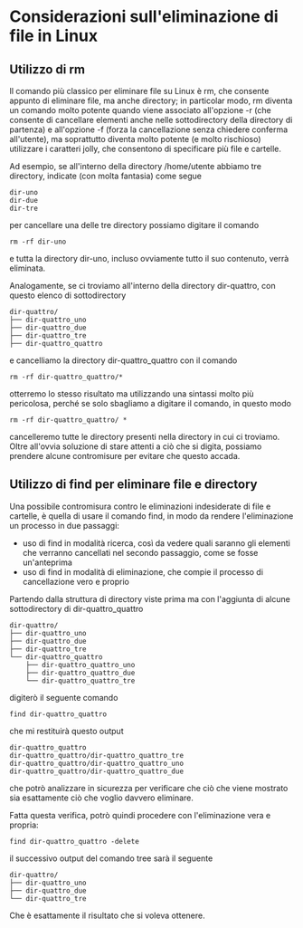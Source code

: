 # Considerazioni sull'eliminazione di file in Linux

## Utilizzo di rm

Il comando più classico per eliminare file su Linux è rm, che consente appunto di eliminare file, ma anche directory; in particolar modo, rm diventa un comando molto potente quando viene associato all'opzione -r (che consente di cancellare elementi anche nelle sottodirectory della directory di partenza) e all'opzione -f (forza la cancellazione senza chiedere conferma all'utente), ma soprattutto diventa molto potente (e molto rischioso) utilizzare i caratteri jolly, che consentono di specificare più file e cartelle.

Ad esempio, se all'interno della directory /home/utente abbiamo tre directory, indicate (con molta fantasia) come segue

~~~
dir-uno
dir-due
dir-tre
~~~

per cancellare una delle tre directory possiamo digitare il comando

~~~shell
rm -rf dir-uno
~~~

e tutta la directory dir-uno, incluso ovviamente tutto il suo contenuto, verrà eliminata.

Analogamente, se ci troviamo all'interno della directory dir-quattro, con questo elenco di sottodirectory

~~~shell
dir-quattro/
├── dir-quattro_uno
├── dir-quattro_due
├── dir-quattro_tre
├── dir-quattro_quattro
~~~

e cancelliamo la directory dir-quattro_quattro con il comando

~~~shell
rm -rf dir-quattro_quattro/*
~~~

otterremo lo stesso risultato ma utilizzando una sintassi molto più pericolosa, perché se solo sbagliamo a digitare il comando, in questo modo

~~~shell
rm -rf dir-quattro_quattro/ *
~~~

cancelleremo tutte le directory presenti nella directory in cui ci troviamo. Oltre all'ovvia soluzione di stare attenti a ciò che si digita, possiamo prendere alcune contromisure per evitare che questo accada.

## Utilizzo di find per eliminare file e directory

Una possibile contromisura contro le eliminazioni indesiderate di file e cartelle, è quella di usare il comando find, in modo da rendere l'eliminazione un processo in due passaggi:

- uso di find in modalità ricerca, così da vedere quali saranno gli elementi che verranno cancellati nel secondo passaggio, come se fosse un'anteprima
- uso di find in modalità di eliminazione, che compie il processo di cancellazione vero e proprio

Partendo dalla struttura di directory viste prima ma con l'aggiunta di alcune sottodirectory di dir-quattro_quattro

~~~shell
dir-quattro/
├── dir-quattro_uno
├── dir-quattro_due
├── dir-quattro_tre
└── dir-quattro_quattro
    ├── dir-quattro_quattro_uno
    ├── dir-quattro_quattro_due
    └── dir-quattro_quattro_tre
~~~

digiterò il seguente comando

~~~shell
find dir-quattro_quattro
~~~

che mi restituirà questo output

~~~shell
dir-quattro_quattro
dir-quattro_quattro/dir-quattro_quattro_tre
dir-quattro_quattro/dir-quattro_quattro_uno
dir-quattro_quattro/dir-quattro_quattro_due
~~~

che potrò analizzare in sicurezza per verificare che ciò che viene mostrato sia esattamente ciò che voglio davvero eliminare.

Fatta questa verifica, potrò quindi procedere con l'eliminazione vera e propria:

~~~shell
find dir-quattro_quattro -delete
~~~

il successivo output del comando tree sarà il seguente

~~~shell
dir-quattro/
├── dir-quattro_uno
├── dir-quattro_due
└── dir-quattro_tre
~~~

Che è esattamente il risultato che si voleva ottenere.